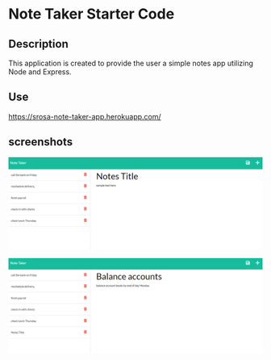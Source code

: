 # Note Taker Starter Code
## Description 
This application is created to provide the user a simple notes app utilizing Node and Express.

## Use
https://srosa-note-taker-app.herokuapp.com/


## screenshots
![site screenshots](./public/assets/img/notes%20app%201.png "preview 1")

![completed notes](./public/assets/img/notes%20app%202.png "preview 2")